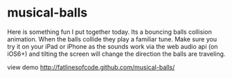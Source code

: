 musical-balls
=============

Here is something fun I put together today.
Its a bouncing balls collision animation. When the balls collide they play a familiar tune.
Make sure you try it on your iPad or iPhone as the sounds work via the web audio api (on iOS6+)
and tilting the screen will change the direction the balls are traveling.

view demo http://fatlinesofcode.github.com/musical-balls/